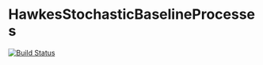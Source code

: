 # HawkesStochasticBaselineProcesses

[![Build Status](https://github.com/Msadeler/HawkesStochasticBaselineProcesses.jl/actions/workflows/CI.yml/badge.svg?branch=main)](https://github.com/Msadeler/HawkesStochasticBaselineProcesses.jl/actions/workflows/CI.yml?query=branch%3Amain)
